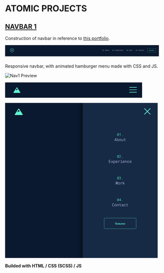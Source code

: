 # ATOMIC PROJECTS

## [NAVBAR 1](https://turavinin.github.io/navbar--1/)

Construction of navbar in reference to [this portfolio](https://brittanychiang.com/).

![Nav Preview](./images/navbar-example.png)

Responsive navbar, with animated hamburger menu made with CSS and JS.

![Nav1 Preview](./images/example-7.png)

![Nav1 Preview](./images/example-6.png)

![Nav2 Preview](./images/example-5.png)

**Builded with HTML / CSS (SCSS) / JS**
